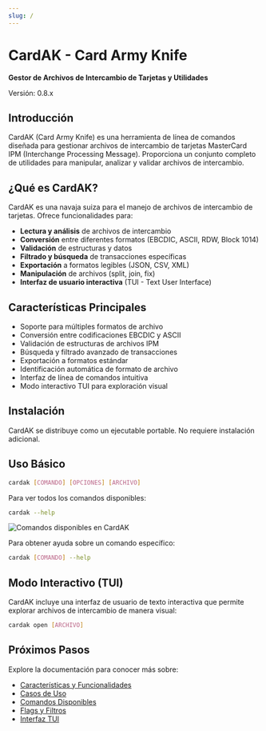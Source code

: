 ```yaml
---
slug: /
---
```


# CardAK - Card Army Knife

**Gestor de Archivos de Intercambio de Tarjetas y Utilidades**

Versión: 0.8.x

## Introducción

CardAK (Card Army Knife) es una herramienta de línea de comandos diseñada para gestionar archivos de intercambio de tarjetas MasterCard IPM (Interchange Processing Message). Proporciona un conjunto completo de utilidades para manipular, analizar y validar archivos de intercambio.

## ¿Qué es CardAK?

CardAK es una navaja suiza para el manejo de archivos de intercambio de tarjetas. Ofrece funcionalidades para:

- **Lectura y análisis** de archivos de intercambio
- **Conversión** entre diferentes formatos (EBCDIC, ASCII, RDW, Block 1014)
- **Validación** de estructuras y datos
- **Filtrado y búsqueda** de transacciones específicas
- **Exportación** a formatos legibles (JSON, CSV, XML)
- **Manipulación** de archivos (split, join, fix)
- **Interfaz de usuario interactiva** (TUI - Text User Interface)

## Características Principales

- Soporte para múltiples formatos de archivo
- Conversión entre codificaciones EBCDIC y ASCII
- Validación de estructuras de archivos IPM
- Búsqueda y filtrado avanzado de transacciones
- Exportación a formatos estándar
- Identificación automática de formato de archivo
- Interfaz de línea de comandos intuitiva
- Modo interactivo TUI para exploración visual

## Instalación

CardAK se distribuye como un ejecutable portable. No requiere instalación adicional.

## Uso Básico

```bash
cardak [COMANDO] [OPCIONES] [ARCHIVO]
```

Para ver todos los comandos disponibles:

```bash
cardak --help
```

![Comandos disponibles en CardAK](/img/comandos-1.png)

Para obtener ayuda sobre un comando específico:

```bash
cardak [COMANDO] --help
```

## Modo Interactivo (TUI)

CardAK incluye una interfaz de usuario de texto interactiva que permite explorar archivos de intercambio de manera visual:

```bash
cardak open [ARCHIVO]
```

## Próximos Pasos

Explore la documentación para conocer más sobre:

- [Características y Funcionalidades](caracteristicas)
- [Casos de Uso](casos-de-uso)
- [Comandos Disponibles](comandos/chop)
- [Flags y Filtros](flags-filtros)
- [Interfaz TUI](tui)